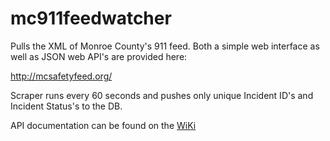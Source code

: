 mc911feedwatcher
================

Pulls the XML of Monroe County's 911 feed.  Both a simple web interface as well as JSON web API's are provided here:

http://mcsafetyfeed.org/

Scraper runs every 60 seconds and pushes only unique Incident ID's and Incident Status's to the DB.

API documentation can be found on the [WiKi](https://github.com/thequbit/mc911feedwatcher/wiki)
